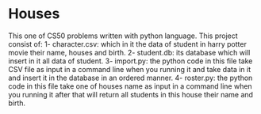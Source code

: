 # Houses
This one of CS50 problems written with python language.
This project consist of:
1- character.csv: which in it the data of student in harry potter movie their name, houses and birth. 
2- student.db: its database which will insert in it all data of student.
3- import.py: the python code in this file take CSV file as input in a command line when you running it and take data in it and insert it in the database in an ordered manner.
4- roster.py: the python code in this file take one of houses name as input in a command line when you running it after that
will return all students in this house their name and birth.
